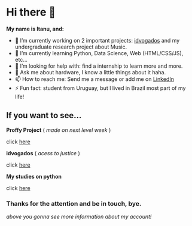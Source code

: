 # Hi there 👋

**My name is Itanu, and:**

- 🔭 I’m currently working on 2 important projects: [idvogados](https://www.idvogados.org) and my undergraduate research project about Music.
- 🌱 I’m currently learning Python, Data Science, Web (HTML/CSS/JS), etc...
- 🤔 I’m looking for help with: find a internship to learn more and more.
- 💬 Ask me about hardware, I know a little things about it haha.
- 📫 How to reach me: Send me a message or add me on [LinkedIn](https://www.linkedin.com/in/itan%C3%BA-romero-86968817b/) 
- ⚡ Fun fact: student from Uruguay, but I lived in Brazil most part of my life!

## If you want to see...

**Proffy Project** ( _made on next level week_ )

click [here](https://github.com/ItanuRomero/Proffy-Project)

**idvogados** ( _acess to justice_ )

click [here](https://github.com/idvogados/idvogados.github.io)

**My studies on python**

click [here](https://github.com/ItanuRomero/PythonStudyPrograms)

### Thanks for the attention and be in touch, bye.

_above you gonna see more information about my account!_
